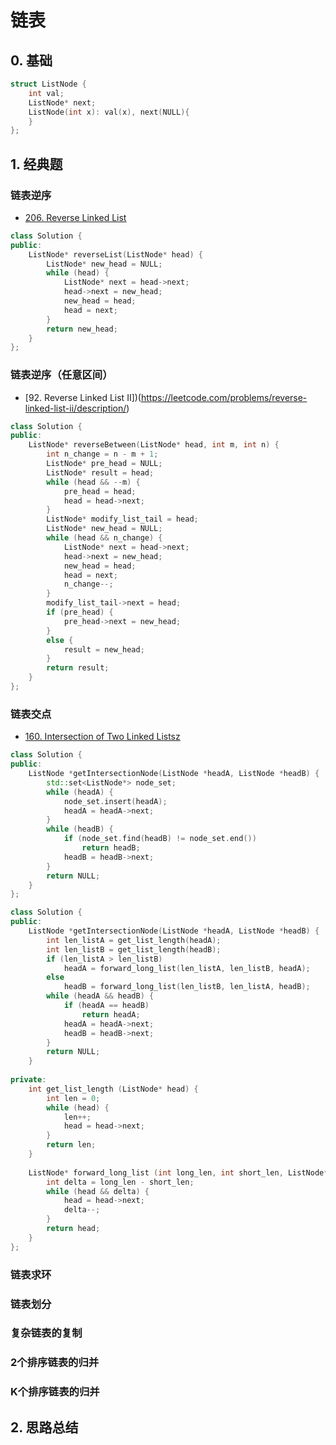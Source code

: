 # 链表
## 0. 基础
```c++
struct ListNode {
    int val;
    ListNode* next;
    ListNode(int x): val(x), next(NULL){
    }
};
```
## 1. 经典题
### 链表逆序
- [206. Reverse Linked List](https://leetcode.com/problems/reverse-linked-list/description/)
```c++
class Solution {
public:
    ListNode* reverseList(ListNode* head) {
        ListNode* new_head = NULL;
        while (head) {
            ListNode* next = head->next;
            head->next = new_head;
            new_head = head;
            head = next;
        }
        return new_head;
    }
};
```
### 链表逆序（任意区间）
- [92. Reverse Linked List II])(https://leetcode.com/problems/reverse-linked-list-ii/description/)
```c++
class Solution {
public:
    ListNode* reverseBetween(ListNode* head, int m, int n) {
        int n_change = n - m + 1;
        ListNode* pre_head = NULL;
        ListNode* result = head;
        while (head && --m) {
            pre_head = head;
            head = head->next;
        }
        ListNode* modify_list_tail = head;
        ListNode* new_head = NULL;
        while (head && n_change) {
            ListNode* next = head->next;
            head->next = new_head;
            new_head = head;
            head = next;
            n_change--;
        }
        modify_list_tail->next = head;
        if (pre_head) {
            pre_head->next = new_head;
        }
        else {
            result = new_head;
        }
        return result;
    }
};
```
### 链表交点
- [160. Intersection of Two Linked Listsz](https://leetcode.com/problems/intersection-of-two-linked-lists/description/)
```c++
class Solution {
public:
    ListNode *getIntersectionNode(ListNode *headA, ListNode *headB) {
        std::set<ListNode*> node_set;
        while (headA) {
            node_set.insert(headA);
            headA = headA->next;
        }
        while (headB) {
            if (node_set.find(headB) != node_set.end())
                return headB;
            headB = headB->next;
        }
        return NULL;
    }
};
```
```c++
class Solution {
public:
    ListNode *getIntersectionNode(ListNode *headA, ListNode *headB) {
        int len_listA = get_list_length(headA);
        int len_listB = get_list_length(headB);
        if (len_listA > len_listB)
            headA = forward_long_list(len_listA, len_listB, headA);
        else
            headB = forward_long_list(len_listB, len_listA, headB);
        while (headA && headB) {
            if (headA == headB)
                return headA;
            headA = headA->next;
            headB = headB->next;
        }
        return NULL;
    }
    
private:
    int get_list_length (ListNode* head) {
        int len = 0;
        while (head) {
            len++;
            head = head->next;
        }
        return len;
    }
    
    ListNode* forward_long_list (int long_len, int short_len, ListNode* head) {
        int delta = long_len - short_len;
        while (head && delta) {
            head = head->next;
            delta--;
        }
        return head;
    }
};
```
### 链表求环
### 链表划分
### 复杂链表的复制
### 2个排序链表的归并
### K个排序链表的归并
## 2. 思路总结